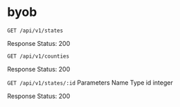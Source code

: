 # byob

`GET /api/v1/states`

Response
Status: 200

`GET /api/v1/counties`

Response
Status: 200

`GET /api/v1/states/:id`
Parameters
Name    Type
id      integer

Response
Status: 200
